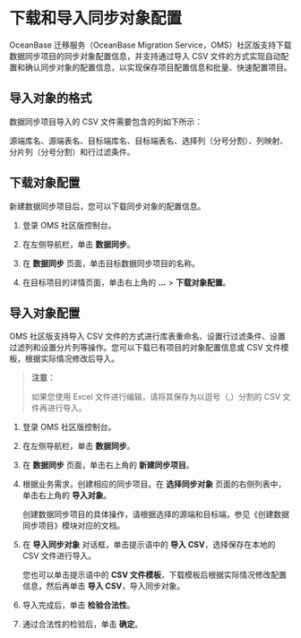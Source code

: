 # 下载和导入同步对象配置

OceanBase 迁移服务（OceanBase Migration Service，OMS）社区版支持下载数据同步项目的同步对象配置信息，并支持通过导入 CSV 文件的方式实现自动配置和确认同步对象的配置信息，以实现保存项目配置信息和批量、快速配置项目。

## 导入对象的格式

数据同步项目导入的 CSV 文件需要包含的列如下所示：

源端库名、源端表名、目标端库名、目标端表名、选择列（分号分割）、列映射、分片列（分号分割）和行过滤条件。

## 下载对象配置

新建数据同步项目后，您可以下载同步对象的配置信息。

1. 登录 OMS 社区版控制台。

2. 在左侧导航栏，单击 **数据同步**。

3. 在 **数据同步** 页面，单击目标数据同步项目的名称。

4. 在目标项目的详情页面，单击右上角的 **...** \> **下载对象配置**。

## 导入对象配置

OMS 社区版支持导入 CSV 文件的方式进行库表重命名、设置行过滤条件、设置过滤列和设置分片列等操作。您可以下载已有项目的对象配置信息或 CSV 文件模板，根据实际情况修改后导入。

>**注意：**
>
>如果您使用 Excel 文件进行编辑，请将其保存为以逗号（,）分割的 CSV 文件再进行导入。

1. 登录 OMS 社区版控制台。

2. 在左侧导航栏，单击 **数据同步**。

3. 在 **数据同步** 页面，单击右上角的 **新建同步项目**。

4. 根据业务需求，创建相应的同步项目。在 **选择同步对象** 页面的右侧列表中，单击右上角的 **导入对象**。

   创建数据同步项目的具体操作，请根据选择的源端和目标端，参见《创建数据同步项目》模块对应的文档。

5. 在 **导入同步对象** 对话框，单击提示语中的 **导入 CSV**，选择保存在本地的 CSV 文件进行导入。

   您也可以单击提示语中的 **CSV 文件模板**，下载模板后根据实际情况修改配置信息，然后再单击 **导入 CSV**，导入同步对象。

6. 导入完成后，单击 **检验合法性**。

7. 通过合法性的检验后，单击 **确定**。
